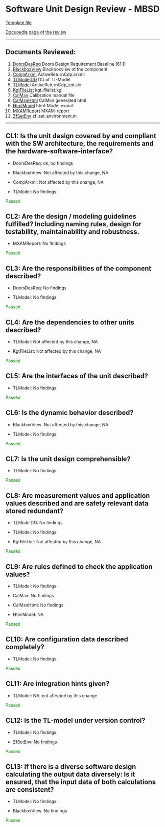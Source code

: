 # Software Unit Design Review - MBSD 

[Template file](https://inside-docupedia.bosch.com/confluence/x/z-AyYg) 

[Docupedia page of the review](https://inside-docupedia.bosch.com/confluence/display/ASAPP/ReviewOfUnitDesignMBSD) 

--- 

## Documents Reviewed: 

1. [DoorsDesReq](doors://fe-dorapcm8.de.bosch.com:36677/?version=2&prodID=0&urn=urn:telelogic::1-508e413214e63dd9-B-001f5b42-100003d) Doors Design Requirement Baseline [61.1]
2. [BlackboxView](../design/ActiveReturnCdp_blackbox.xmi) Blackboxview of the component
3. [CompArxml](../design/ActiveReturnCdp.arxml) ActiveReturnCdp.arxml
4. [TLModelDD](../design/ActiveReturnCdp_dd.dd) DD of TL-Model
5. [TLModel](../design/ActiveReturnCdp_sm.slx) ActiveReturnCdp_sm.slx
6. [KgtFileList](../design/kgt_filelist.kgl) kgt_filelist.kgl
7. [CalMan](../doc/ActiveReturnCdp_CalMan.rst) Calibration manual file
8. [CalManHtml](../ActiveReturnCdp_CalMan.zip) CalMan generated html
9. [HtmlModel](https://sites.inside-share4.bosch.com/sites/153674/Documents/Software%20Process/SW%20unit%20design%20(mbd)/Application/SteeringFunctions/ActiveReturnCdp/ActiveReturnCdp_md.zip) html-Model export
10. [MXAMReport](../design/ActiveReturnCdp_mx.mxmr) MXAM-report
11. [ZfSetEnv](../design/zf_set_environment.m) zf_set_environment.m
--- 

## CL1: Is the unit design covered by and compliant with the SW architecture, the requirements and the hardware-software-interface?

- DoorsDesReq: ok, no findings

- BlackboxView: Not affected by this change, NA

- CompArxml: Not affected by this change, NA

- TLModel: No findings

<span style="color:green">Passed</span> 

## CL2: Are the design / modeling guidelines fulfilled? Including naming rules, design for testability, maintainability and robustness.

- MXAMReport: No findings

<span style="color:green">Passed</span> 

## CL3: Are the responsibilities of the component described?

- DoorsDesReq: No findings

- TLModel: No findings

<span style="color:green">Passed</span> 

## CL4: Are the dependencies to other units described?

- TLModel: Not affected by this change, NA

- KgtFileList:  Not affected by this change, NA

<span style="color:green">Passed</span> 

## CL5: Are the interfaces of the unit described?

- TLModel: No findings

<span style="color:green">Passed</span> 
## CL6: Is the dynamic behavior described?

- BlackboxView: Not affected by this change, NA

- TLModel: No findings

<span style="color:green">Passed</span> 
## CL7: Is the unit design comprehensible?

- TLModel: No findings

<span style="color:green">Passed</span> 
## CL8: Are measurement values and application values described and are safety relevant data stored redundant?

- TLModelDD: No findings

- TLModel: No findings

- KgtFileList: Not affected by this change, NA

<span style="color:green">Passed</span> 
## CL9: Are rules defined to check the application values?

- TLModel: No findings

- CalMan: No findings

- CalManHtml: No findings

- HtmlModel: NA

<span style="color:green">Passed</span> 

## CL10: Are configuration data described completely?

- TLModel: No findings

<span style="color:green">Passed</span> 
## CL11: Are integration hints given?

- TLModel: NA, not affected by this change

<span style="color:green">Passed</span> 
## CL12: Is the TL-model under version control?

- TLModel: No findings

- ZfSetEnv: No findings

<span style="color:green">Passed</span> 
## CL13: If there is a diverse software design calculating the output data diversely: Is it ensured, that the input data of both calculations are consistent?

- TLModel: No findings

- BlackboxView: No findings

<span style="color:green">Passed</span> 

